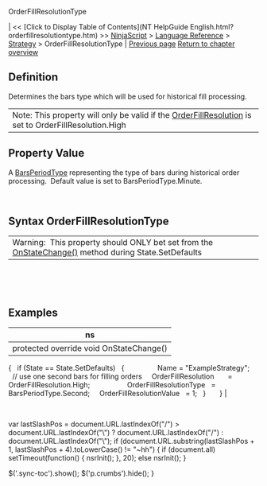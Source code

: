 ﻿










 


OrderFillResolutionType







| &lt;&lt; [Click to Display Table of Contents](NT HelpGuide English.html?orderfillresolutiontype.htm) &gt;&gt;
 [NinjaScript](ninjascript.htm) &gt; [Language Reference](language_reference_wip.htm) &gt; [Strategy](strategy.htm) &gt;
OrderFillResolutionType | [Previous page](orderfillresolution.htm)
[Return to chapter overview](strategy.htm)










Definition
----------


Determines the bars type which will be used for historical fill processing.





|  |
| --- |
| Note: This property will only be valid if the [OrderFillResolution](orderfillresolution.htm) is set to OrderFillResolution.High |





Property Value
--------------


A [BarsPeriodType](barsperiod.htm) representing the type of bars during historical order processing.  Default value is set to BarsPeriodType.Minute.


 


Syntax
OrderFillResolutionType
------------------------------





|  |
| --- |
| Warning:  This property should ONLY bet set from the [OnStateChange()](onstatechange.htm) method during State.SetDefaults |



 


 


Examples
--------




| ns |
| --- |
| protected override void OnStateChange()
{
   if (State == State.SetDefaults)
   {            
     Name = "ExampleStrategy";
 
     // use one second bars for filling orders
     OrderFillResolution       = OrderFillResolution.High;               
     OrderFillResolutionType   = BarsPeriodType.Second;
     OrderFillResolutionValue   = 1; 
   }
      
} |



 





 
 var lastSlashPos = document.URL.lastIndexOf("/") &gt; document.URL.lastIndexOf("\\") ? document.URL.lastIndexOf("/") : document.URL.lastIndexOf("\\");
 if (document.URL.substring(lastSlashPos + 1, lastSlashPos + 4).toLowerCase() != "~hh") {
 if (document.all) setTimeout(function() {
 nsrInit();
 }, 20);
 else nsrInit();
 }
 
 
 $('.sync-toc').show();
 $('p.crumbs').hide();
 }
 
 
 



